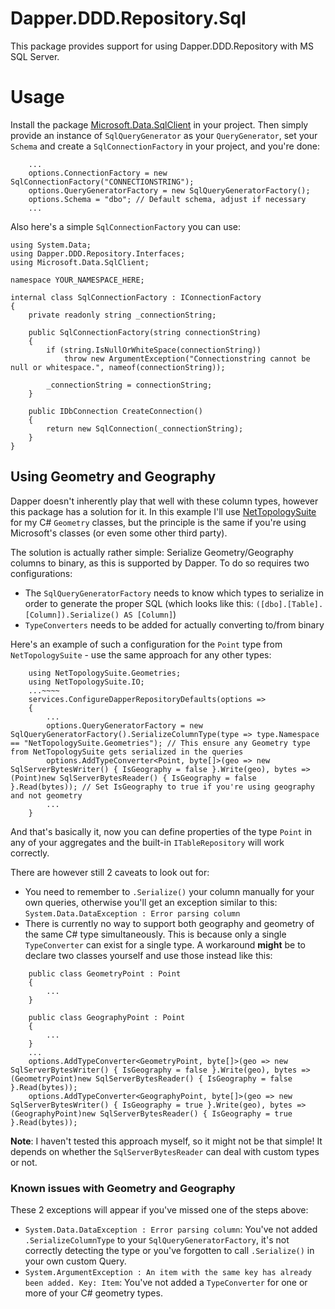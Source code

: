 # Dapper.DDD.Repository.Sql

This package provides support for using Dapper.DDD.Repository with MS SQL Server.

# Usage

Install the package [Microsoft.Data.SqlClient](https://www.nuget.org/packages/Microsoft.Data.SqlClient) in your project.
Then simply provide an instance of `SqlQueryGenerator` as your `QueryGenerator`, set your `Schema` and create
a `SqlConnectionFactory` in your project, and you're done:

```
	...
	options.ConnectionFactory = new SqlConnectionFactory("CONNECTIONSTRING");
	options.QueryGeneratorFactory = new SqlQueryGeneratorFactory();
	options.Schema = "dbo"; // Default schema, adjust if necessary
	...
```

Also here's a simple `SqlConnectionFactory` you can use:

```
using System.Data;
using Dapper.DDD.Repository.Interfaces;
using Microsoft.Data.SqlClient;

namespace YOUR_NAMESPACE_HERE;

internal class SqlConnectionFactory : IConnectionFactory
{
	private readonly string _connectionString;

	public SqlConnectionFactory(string connectionString)
	{
		if (string.IsNullOrWhiteSpace(connectionString))
			throw new ArgumentException("Connectionstring cannot be null or whitespace.", nameof(connectionString));

		_connectionString = connectionString;
	}

	public IDbConnection CreateConnection()
	{
		return new SqlConnection(_connectionString);
	}
}
```

## Using Geometry and Geography

Dapper doesn't inherently play that well with these column types, however this package has a solution for it.
In this example I'll use [NetTopologySuite](https://github.com/NetTopologySuite/NetTopologySuite) for my C# `Geometry`
classes, but the principle is the same if you're using Microsoft's classes (or even some other third party).

The solution is actually rather simple: Serialize Geometry/Geography columns to binary, as this is supported by Dapper.
To do so requires two configurations:

- The `SqlQueryGeneratorFactory` needs to know which types to serialize in order to generate the proper SQL (which looks
  like this: `([dbo].[Table].[Column]).Serialize() AS [Column]`)
- `TypeConverters` needs to be added for actually converting to/from binary

Here's an example of such a configuration for the `Point` type from `NetTopologySuite` - use the same approach for any
other types:

```
	using NetTopologySuite.Geometries;
	using NetTopologySuite.IO;
	...~~~~
	services.ConfigureDapperRepositoryDefaults(options =>
	{
		...
		options.QueryGeneratorFactory = new SqlQueryGeneratorFactory().SerializeColumnType(type => type.Namespace == "NetTopologySuite.Geometries"); // This ensure any Geometry type from NetTopologySuite gets serialized in the queries
		options.AddTypeConverter<Point, byte[]>(geo => new SqlServerBytesWriter() { IsGeography = false }.Write(geo), bytes => (Point)new SqlServerBytesReader() { IsGeography = false }.Read(bytes)); // Set IsGeography to true if you're using geography and not geometry
		...
	}
```

And that's basically it, now you can define properties of the type `Point` in any of your aggregates and the
built-in `ITableRepository` will work correctly.

There are however still 2 caveats to look out for:

- You need to remember to `.Serialize()` your column manually for your own queries, otherwise you'll get an exception
  similar to this: `System.Data.DataException : Error parsing column`
- There is currently no way to support both geography and geometry of the same C# type simultaneously. This is because
  only a single `TypeConverter` can exist for a single type. A workaround **might** be to declare two classes yourself
  and use those instead like this:

```
	public class GeometryPoint : Point
	{
		...
	}

	public class GeographyPoint : Point
	{
		...
	}
	...
	options.AddTypeConverter<GeometryPoint, byte[]>(geo => new SqlServerBytesWriter() { IsGeography = false }.Write(geo), bytes => (GeometryPoint)new SqlServerBytesReader() { IsGeography = false }.Read(bytes));
	options.AddTypeConverter<GeographyPoint, byte[]>(geo => new SqlServerBytesWriter() { IsGeography = true }.Write(geo), bytes => (GeographyPoint)new SqlServerBytesReader() { IsGeography = true }.Read(bytes));
```

**Note**: I haven't tested this approach myself, so it might not be that simple! It depends on whether
the `SqlServerBytesReader` can deal with custom types or not.

### Known issues with Geometry and Geography

These 2 exceptions will appear if you've missed one of the steps above:

- `System.Data.DataException : Error parsing column`: You've not added `.SerializeColumnType` to
  your `SqlQueryGeneratorFactory`, it's not correctly detecting the type or you've forgotten to call `.Serialize()` in
  your own custom Query.
- `System.ArgumentException : An item with the same key has already been added. Key: Item`: You've not added
  a `TypeConverter` for one or more of your C# geometry types.
